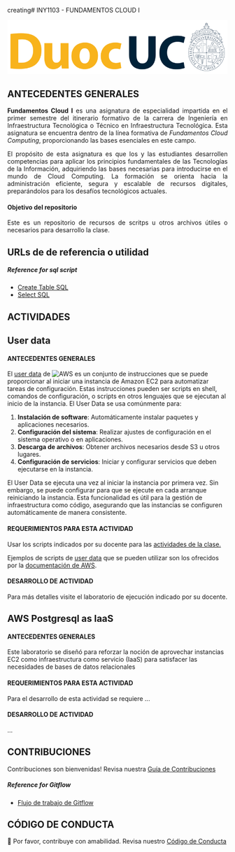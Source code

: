 creating# INY1103 - FUNDAMENTOS CLOUD I

<p align="left" style="text-align:left;">
  <a href="https://www.duoc.cl/">
    <img alt="Github Universe" src="img/logo.png" width="1040"/>
  </a>
</p>


## ANTECEDENTES GENERALES

<p align="justify"> <strong>Fundamentos Cloud I</strong> es una asignatura de especialidad impartida en el primer semestre del itinerario formativo de la carrera de Ingeniería en Infraestructura Tecnológica o Técnico en Infraestructura Tecnológica. Esta asignatura se encuentra dentro de la línea formativa de <em>Fundamentos Cloud Computing</em>, proporcionando las bases esenciales en este campo. </p>

<p align="justify"> El propósito de esta asignatura es que los y las estudiantes desarrollen competencias para aplicar los principios fundamentales de las Tecnologías de la Información, adquiriendo las bases necesarias para introducirse en el mundo de Cloud Computing. La formación se orienta hacia la administración eficiente, segura y escalable de recursos digitales, preparándolos para los desafíos tecnológicos actuales.</p>

#### Objetivo del repositorio

<p align="justify"> Este es un repositorio de recursos de scritps u otros archivos útiles o necesarios para desarrollo la clase.

## URLs de de referencia o utilidad

##### Reference for sql script

- [Create Table SQL](https://www.geeksforgeeks.org/sql-create-table/)
- [Select SQL](https://www.geeksforgeeks.org/sql-select-query/)


## ACTIVIDADES

## User data
#### ANTECEDENTES GENERALES

El [user data](https://docs.aws.amazon.com/AWSEC2/latest/UserGuide/user-data.html) de ![AWS](https://img.shields.io/badge/-AWS-FF9900?style=flat-square&logo=aws&logoColor=white) es un conjunto de instrucciones que se puede proporcionar al iniciar una instancia de Amazon EC2 para automatizar tareas de configuración. Estas instrucciones pueden ser scripts en shell, comandos de configuración, o scripts en otros lenguajes que se ejecutan al inicio de la instancia. El User Data se usa comúnmente para:

1. **Instalación de software**: Automáticamente instalar paquetes y aplicaciones necesarios.
2. **Configuración del sistema**: Realizar ajustes de configuración en el sistema operativo o en aplicaciones.
3. **Descarga de archivos**: Obtener archivos necesarios desde S3 u otros lugares.
4. **Configuración de servicios**: Iniciar y configurar servicios que deben ejecutarse en la instancia.

El User Data se ejecuta una vez al iniciar la instancia por primera vez. Sin embargo, se puede configurar para que se ejecute en cada arranque reiniciando la instancia. Esta funcionalidad es útil para la gestión de infraestructura como código, asegurando que las instancias se configuren automáticamente de manera consistente.

#### REQUERIMIENTOS PARA ESTA ACTIVIDAD

Usar los scripts indicados por su docente para las [actividades de la clase.](
https://github.com/Fundacion-Instituto-Profesional-Duoc-UC/INY1103/blob/main/user_data_ea_3.2.sh
)

Ejemplos de scripts de [user data](https://docs.aws.amazon.com/AWSEC2/latest/UserGuide/user-data.html) que se pueden utilizar son los ofrecidos por la [documentación de AWS](https://docs.aws.amazon.com/AWSEC2/latest/UserGuide/user-data.html#user-data-shell-scripts).


#### DESARROLLO DE ACTIVIDAD

Para más detalles visite el laboratorio de ejecución indicado por su docente.

## AWS Postgresql as IaaS                    
#### ANTECEDENTES GENERALES

Este laboratorio se diseñó para reforzar la noción de aprovechar instancias EC2 como infraestructura como servicio (IaaS) para satisfacer las necesidades de bases de datos relacionales

#### REQUERIMIENTOS PARA ESTA ACTIVIDAD

Para el desarrollo de esta actividad se requiere ...

#### DESARROLLO DE ACTIVIDAD

...

<!-- Pendient </p> -->


## CONTRIBUCIONES

Contribuciones son bienvenidas! Revisa nuestra [Guía de Contribuciones](./docs/CONTRIBUTING.md)

##### Reference for Gitflow

- [Flujo de trabajo de Gitflow](https://www.atlassian.com/es/git/tutorials/comparing-workflows/gitflow-workflow)

<!-- Todos/das son bienvenidos/das a colaborar aquí usando las prácticas del Gitflow. Los cambios a la rama main deben ser siempre a través de la aprobación de Pull Request. </p> -->

## CÓDIGO DE CONDUCTA

👋 Por favor, contribuye con amabilidad. Revisa nuestro [Código de Conducta](./docs/CODE_OF_CONDUCT.md)